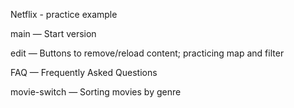 Netflix - practice example <br>

main — Start version <br>

edit — Buttons to remove/reload content; practicing map and filter <br>

FAQ — Frequently Asked Questions <br>

movie-switch — Sorting movies by genre <br>


